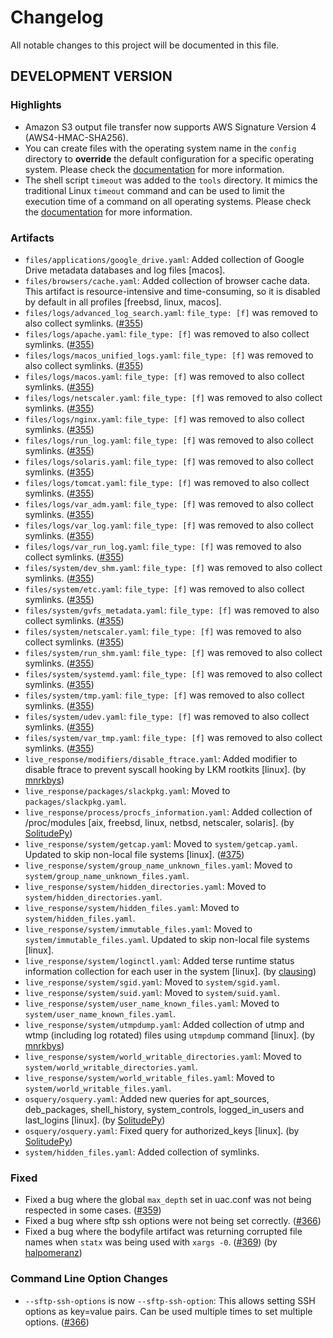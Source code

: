 # Changelog

All notable changes to this project will be documented in this file.

## DEVELOPMENT VERSION

### Highlights

- Amazon S3 output file transfer now supports AWS Signature Version 4 (AWS4-HMAC-SHA256).
- You can create files with the operating system name in the `config` directory to **override** the default configuration for a specific operating system. Please check the [documentation](https://tclahr.github.io/uac-docs/config_file/) for more information.
- The shell script `timeout` was added to the `tools` directory. It mimics the traditional Linux `timeout` command and can be used to limit the execution time of a command on all operating systems. Please check the [documentation](https://tclahr.github.io/uac-docs/artifacts/#command_1) for more information.

### Artifacts

- `files/applications/google_drive.yaml`: Added collection of Google Drive metadata databases and log files [macos].
- `files/browsers/cache.yaml`: Added collection of browser cache data. This artifact is resource-intensive and time-consuming, so it is disabled by default in all profiles [freebsd, linux, macos].
- `files/logs/advanced_log_search.yaml`: `file_type: [f]` was removed to also collect symlinks. ([#355](https://github.com/tclahr/uac/issues/355))
- `files/logs/apache.yaml`: `file_type: [f]` was removed to also collect symlinks. ([#355](https://github.com/tclahr/uac/issues/355))
- `files/logs/macos_unified_logs.yaml`: `file_type: [f]` was removed to also collect symlinks. ([#355](https://github.com/tclahr/uac/issues/355))
- `files/logs/macos.yaml`: `file_type: [f]` was removed to also collect symlinks. ([#355](https://github.com/tclahr/uac/issues/355))
- `files/logs/netscaler.yaml`: `file_type: [f]` was removed to also collect symlinks. ([#355](https://github.com/tclahr/uac/issues/355))
- `files/logs/nginx.yaml`: `file_type: [f]` was removed to also collect symlinks. ([#355](https://github.com/tclahr/uac/issues/355))
- `files/logs/run_log.yaml`: `file_type: [f]` was removed to also collect symlinks. ([#355](https://github.com/tclahr/uac/issues/355))
- `files/logs/solaris.yaml`: `file_type: [f]` was removed to also collect symlinks. ([#355](https://github.com/tclahr/uac/issues/355))
- `files/logs/tomcat.yaml`: `file_type: [f]` was removed to also collect symlinks. ([#355](https://github.com/tclahr/uac/issues/355))
- `files/logs/var_adm.yaml`: `file_type: [f]` was removed to also collect symlinks. ([#355](https://github.com/tclahr/uac/issues/355))
- `files/logs/var_log.yaml`: `file_type: [f]` was removed to also collect symlinks. ([#355](https://github.com/tclahr/uac/issues/355))
- `files/logs/var_run_log.yaml`: `file_type: [f]` was removed to also collect symlinks. ([#355](https://github.com/tclahr/uac/issues/355))
- `files/system/dev_shm.yaml`: `file_type: [f]` was removed to also collect symlinks. ([#355](https://github.com/tclahr/uac/issues/355))
- `files/system/etc.yaml`: `file_type: [f]` was removed to also collect symlinks. ([#355](https://github.com/tclahr/uac/issues/355))
- `files/system/gvfs_metadata.yaml`: `file_type: [f]` was removed to also collect symlinks. ([#355](https://github.com/tclahr/uac/issues/355))
- `files/system/netscaler.yaml`: `file_type: [f]` was removed to also collect symlinks. ([#355](https://github.com/tclahr/uac/issues/355))
- `files/system/run_shm.yaml`: `file_type: [f]` was removed to also collect symlinks. ([#355](https://github.com/tclahr/uac/issues/355))
- `files/system/systemd.yaml`: `file_type: [f]` was removed to also collect symlinks. ([#355](https://github.com/tclahr/uac/issues/355))
- `files/system/tmp.yaml`: `file_type: [f]` was removed to also collect symlinks. ([#355](https://github.com/tclahr/uac/issues/355))
- `files/system/udev.yaml`: `file_type: [f]` was removed to also collect symlinks. ([#355](https://github.com/tclahr/uac/issues/355))
- `files/system/var_tmp.yaml`: `file_type: [f]` was removed to also collect symlinks. ([#355](https://github.com/tclahr/uac/issues/355))
- `live_response/modifiers/disable_ftrace.yaml`: Added modifier to disable ftrace to prevent syscall hooking by LKM rootkits [linux]. (by [mnrkbys](https://github.com/mnrkbys))
- `live_response/packages/slackpkg.yaml`: Moved to `packages/slackpkg.yaml`.
- `live_response/process/procfs_information.yaml`: Added collection of /proc/modules [aix, freebsd, linux, netbsd, netscaler, solaris]. (by [SolitudePy](https://github.com/SolitudePy))
- `live_response/system/getcap.yaml`: Moved to `system/getcap.yaml`. Updated to skip non-local file systems [linux]. ([#375](https://github.com/tclahr/uac/issues/375))
- `live_response/system/group_name_unknown_files.yaml`: Moved to `system/group_name_unknown_files.yaml`.
- `live_response/system/hidden_directories.yaml`: Moved to `system/hidden_directories.yaml`.
- `live_response/system/hidden_files.yaml`: Moved to `system/hidden_files.yaml`.
- `live_response/system/immutable_files.yaml`: Moved to `system/immutable_files.yaml`. Updated to skip non-local file systems [linux].
- `live_response/system/loginctl.yaml`: Added terse runtime status information collection for each user in the system [linux]. (by [clausing](https://github.com/clausing))
- `live_response/system/sgid.yaml`: Moved to `system/sgid.yaml`.
- `live_response/system/suid.yaml`: Moved to `system/suid.yaml`.
- `live_response/system/user_name_known_files.yaml`: Moved to `system/user_name_known_files.yaml`.
- `live_response/system/utmpdump.yaml`: Added collection of utmp and wtmp (including log rotated) files using `utmpdump` command [linux]. (by [mnrkbys](https://github.com/mnrkbys))
- `live_response/system/world_writable_directories.yaml`: Moved to `system/world_writable_directories.yaml`.
- `live_response/system/world_writable_files.yaml`: Moved to `system/world_writable_files.yaml`.
- `osquery/osquery.yaml`: Added new queries for apt_sources, deb_packages, shell_history, system_controls, logged_in_users and last_logins [linux]. (by [SolitudePy](https://github.com/SolitudePy))
- `osquery/osquery.yaml`: Fixed query for authorized_keys [linux]. (by [SolitudePy](https://github.com/SolitudePy))
- `system/hidden_files.yaml`: Added collection of symlinks.

### Fixed

- Fixed a bug where the global `max_depth` set in uac.conf was not being respected in some cases. ([#359](https://github.com/tclahr/uac/issues/359))
- Fixed a bug where sftp ssh options were not being set correctly. ([#366](https://github.com/tclahr/uac/issues/366))
- Fixed a bug where the bodyfile artifact was returning corrupted file names when `statx` was being used with `xargs -0`. ([#369](https://github.com/tclahr/uac/issues/369)) (by [halpomeranz](https://github.com/halpomeranz))

### Command Line Option Changes

- `--sftp-ssh-options` is now `--sftp-ssh-option`: This allows setting SSH options as key=value pairs. Can be used multiple times to set multiple options. ([#366](https://github.com/tclahr/uac/issues/366))
